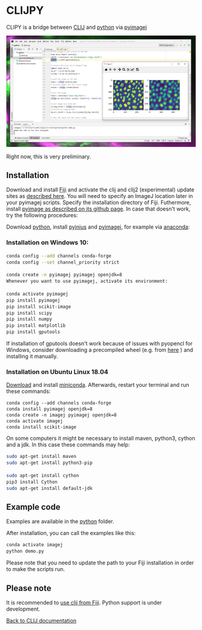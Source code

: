 # CLIJPY
CLIPY is a bridge between [CLIJ](https://clij.github.io) and 
[python](https://python.org) via 
[pyimagej](https://pypi.org/project/pyimagej/)

![Image](images/clijpy-screenshot.png)

Right now, this is very preliminary.

## Installation
Download and install [Fiji](https://fiji.sc) and activate the clij and clij2 (experimental) update sites as [described here](https://clij.github.io/clij-docs/installationInFiji). 
You will need to specify an ImageJ location later in your pyimagej scripts. Specify the installation directory of Fiji.
Futhermore, install [pyimage as described on its github page](https://github.com/imagej/pyimagej). 
In case that doesn't work, try the following procedures:

Download [python](https://python.org), 
install [pyjnius](https://pyjnius.readthedocs.io/en/stable/installation.html#) 
and [pyimagej](https://pypi.org/project/pyimagej/),
for example via [anaconda](https://www.anaconda.com/):



### Installation on Windows 10:
```bash
conda config --add channels conda-forge
conda config --set channel_priority strict

conda create -n pyimagej pyimagej openjdk=8
Whenever you want to use pyimagej, activate its environment:

conda activate pyimagej
pip install pyimagej
pip install scikit-image
pip install scipy
pip install numpy
pip install matplotlib
pip install gputools
```

If installation of gputools doesn't work because of issues with pyopencl for Windows, consider downloading a precompiled wheel (e.g. from [here](https://www.lfd.uci.edu/~gohlke/pythonlibs/) ) and installing it manually. 

### Installation on Ubuntu Linux 18.04
[Download](https://docs.conda.io/en/latest/miniconda.html) and 
install [miniconda](https://docs.conda.io/projects/conda/en/latest/user-guide/install/linux.html).
Afterwards, restart your terminal and run these commands:
```
conda config --add channels conda-forge 
conda install pyimagej openjdk=8
conda create -n imagej pyimagej openjdk=8
conda activate imagej
conda install scikit-image
```

On some computers it might be necessary to install maven, python3, cython and a jdk. In this case these commands may help:
```bash
sudo apt-get install maven
sudo apt-get install python3-pip

sudo apt-get install cython
pip3 install Cython
sudo apt-get install default-jdk

```

## Example code
Examples are available in the [python](https://github.com/clij/clijpy/blob/master/python/) folder. 

After installation, you can call the examples like this:

```bash
conda activate imagej
python demo.py
```

Please note that you need to update the path to your Fiji installation in order to make the scripts run.

## Please note
It is recommended to [use clij from Fiji](https://clij.github.io/clij-docs/installationInFiji). 
Python support is under development.

[Back to CLIJ documentation](https://clij.github.io/)
